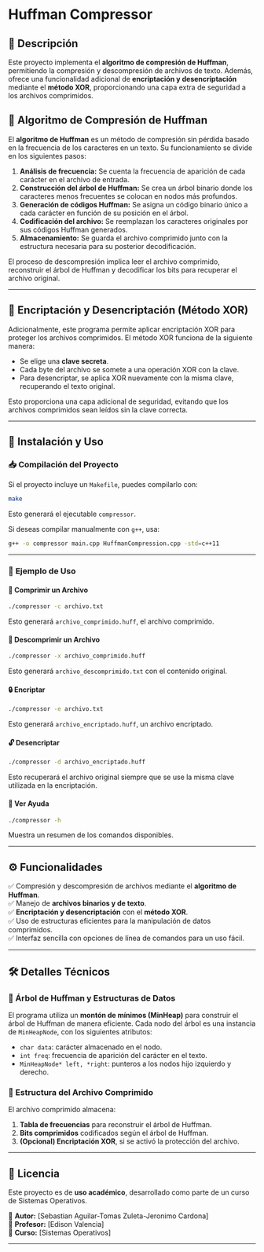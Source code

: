 # Huffman Compressor

## 📌 Descripción

Este proyecto implementa el **algoritmo de compresión de Huffman**, permitiendo la compresión y descompresión de archivos de texto. Además, ofrece una funcionalidad adicional de **encriptación y desencriptación** mediante el **método XOR**, proporcionando una capa extra de seguridad a los archivos comprimidos.

## 📖 Algoritmo de Compresión de Huffman

El **algoritmo de Huffman** es un método de compresión sin pérdida basado en la frecuencia de los caracteres en un texto. Su funcionamiento se divide en los siguientes pasos:

1. **Análisis de frecuencia:** Se cuenta la frecuencia de aparición de cada carácter en el archivo de entrada.
2. **Construcción del árbol de Huffman:** Se crea un árbol binario donde los caracteres menos frecuentes se colocan en nodos más profundos.
3. **Generación de códigos Huffman:** Se asigna un código binario único a cada carácter en función de su posición en el árbol.
4. **Codificación del archivo:** Se reemplazan los caracteres originales por sus códigos Huffman generados.
5. **Almacenamiento:** Se guarda el archivo comprimido junto con la estructura necesaria para su posterior decodificación.

El proceso de descompresión implica leer el archivo comprimido, reconstruir el árbol de Huffman y decodificar los bits para recuperar el archivo original.

---

## 🔐 Encriptación y Desencriptación (Método XOR)

Adicionalmente, este programa permite aplicar encriptación XOR para proteger los archivos comprimidos. El método XOR funciona de la siguiente manera:

- Se elige una **clave secreta**.
- Cada byte del archivo se somete a una operación XOR con la clave.
- Para desencriptar, se aplica XOR nuevamente con la misma clave, recuperando el texto original.

Esto proporciona una capa adicional de seguridad, evitando que los archivos comprimidos sean leídos sin la clave correcta.

---

## 🚀 Instalación y Uso

### 📥 **Compilación del Proyecto**

Si el proyecto incluye un `Makefile`, puedes compilarlo con:

```bash
make
```

Esto generará el ejecutable `compressor`.

Si deseas compilar manualmente con `g++`, usa:

```bash
g++ -o compressor main.cpp HuffmanCompression.cpp -std=c++11
```

---

### 📌 **Ejemplo de Uso**

#### 🔄 Comprimir un Archivo

```bash
./compressor -c archivo.txt 
```

Esto generará `archivo_comprimido.huff`, el archivo comprimido.

#### 🔄 Descomprimir un Archivo

```bash
./compressor -x archivo_comprimido.huff 
```

Esto generará `archivo_descomprimido.txt` con el contenido original.

#### 🔒  Encriptar

```bash
./compressor -e archivo.txt 
```

Esto generará `archivo_encriptado.huff`, un archivo  encriptado.

#### 🔓  Desencriptar

```bash
./compressor -d archivo_encriptado.huff 
```

Esto recuperará el archivo original siempre que se use la misma clave utilizada en la encriptación.

#### 📌 Ver Ayuda

```bash
./compressor -h
```

Muestra un resumen de los comandos disponibles.

---

## ⚙️ Funcionalidades

✅ Compresión y descompresión de archivos mediante el **algoritmo de Huffman**.\
✅ Manejo de **archivos binarios y de texto**.\
✅ **Encriptación y desencriptación** con el **método XOR**.\
✅ Uso de estructuras eficientes para la manipulación de datos comprimidos.\
✅ Interfaz sencilla con opciones de línea de comandos para un uso fácil.

---

## 🛠️ Detalles Técnicos

### 🔹 Árbol de Huffman y Estructuras de Datos

El programa utiliza un **montón de mínimos (MinHeap)** para construir el árbol de Huffman de manera eficiente. Cada nodo del árbol es una instancia de `MinHeapNode`, con los siguientes atributos:

- `char data`: carácter almacenado en el nodo.
- `int freq`: frecuencia de aparición del carácter en el texto.
- `MinHeapNode* left, *right`: punteros a los nodos hijo izquierdo y derecho.

### 🔹 Estructura del Archivo Comprimido

El archivo comprimido almacena:

1. **Tabla de frecuencias** para reconstruir el árbol de Huffman.
2. **Bits comprimidos** codificados según el árbol de Huffman.
3. **(Opcional) Encriptación XOR**, si se activó la protección del archivo.

---

## 📄 Licencia

Este proyecto es de **uso académico**, desarrollado como parte de un curso de Sistemas Operativos.

📌 **Autor:** [Sebastian Aguilar-Tomas Zuleta-Jeronimo Cardona]\
📌 **Profesor:** [Edison Valencia]\
📌 **Curso:** [Sistemas Operativos]

---


